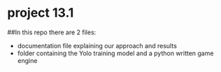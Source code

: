 # project 13.1
##In this repo there are 2 files:
- documentation file explaining our approach and results
- folder containing the Yolo training model and a python written game engine
